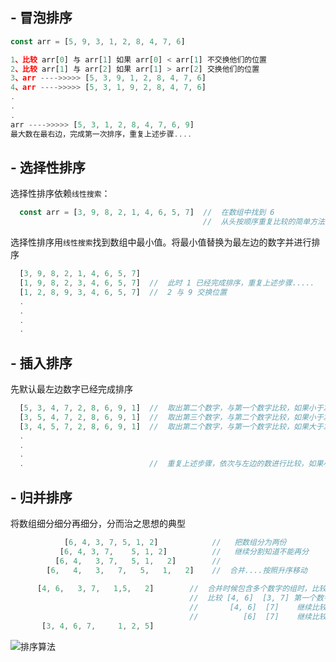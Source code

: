 ## - 冒泡排序
```js
const arr = [5, 9, 3, 1, 2, 8, 4, 7, 6]

1、比较 arr[0] 与 arr[1] 如果 arr[0] < arr[1] 不交换他们的位置  
2、比较 arr[1] 与 arr[2] 如果 arr[1] > arr[2] 交换他们的位置  
3、arr ---->>>>> [5, 3, 9, 1, 2, 8, 4, 7, 6]  
4、arr ---->>>>> [5, 3, 1, 9, 2, 8, 4, 7, 6]  
.    
.   
.    
arr ---->>>>> [5, 3, 1, 2, 8, 4, 7, 6, 9]  
最大数在最右边，完成第一次排序，重复上述步骤....
```



## - 选择性排序  
  选择性排序依赖`线性搜索`：  
```js
  const arr = [3, 9, 8, 2, 1, 4, 6, 5, 7]  //  在数组中找到 6
                                           //  从头按顺序重复比较的简单方法
```

  选择性排序用`线性搜索`找到数组中最小值。将最小值替换为最左边的数字并进行排序  
 ```js
   [3, 9, 8, 2, 1, 4, 6, 5, 7]
   [1, 9, 8, 2, 3, 4, 6, 5, 7]  //  此时 1 已经完成排序，重复上述步骤.....
   [1, 2, 8, 9, 3, 4, 6, 5, 7]  //  2 与 9 交换位置
   .  
   .  
   .  
   .
 ```
 
 
 
 ## - 插入排序
   先默认最左边数字已经完成排序
 ```js
   [5, 3, 4, 7, 2, 8, 6, 9, 1]  //  取出第二个数字，与第一个数字比较，如果小于左边的数 交换
   [3, 5, 4, 7, 2, 8, 6, 9, 1]  //  取出第三个数字，与第二个数字比较，如果小于左边的数 交换
   [3, 4, 5, 7, 2, 8, 6, 9, 1]  //  取出第二个数字，与第一个数字比较，如果大于左边的数 停止
   .  
   .  
   .  
   .                            //  重复上述步骤，依次与左边的数进行比较，如果小于就交换，如果大于就停止
 ```
 


 ## - 归并排序
   将数组细分细分再细分，分而治之思想的典型
 ```js
             [6, 4, 3, 7, 5, 1, 2]            //   把数组分为两份
            [6, 4, 3, 7,    5, 1, 2]          //   继续分割知道不能再分
           [6, 4,   3, 7,   5, 1,   2]        //
         [6,   4,   3,   7,   5,   1,   2]    //  合并....按照升序移动
     
       [4, 6,   3, 7,   1,5,   2]        //  合并时候包含多个数字的组时，比较开头的数字，移动较小的数字
                                         //  比较 [4, 6]  [3, 7] 第一个数字  4 大于 3， 把 3 移动到合并数组的第一个
                                         //       [4, 6]  [7]    继续比较   4 小于 7， 把 4 移动到合并数组的第二个
                                         //          [6]  [7]    继续比较   6 小于 7， 把 6 移动到合并数组的第三个
        [3, 4, 6, 7,     1, 2, 5] 
 
 ```


![排序算法](https://images2018.cnblogs.com/blog/849589/201804/849589-20180402133438219-1946132192.png)













